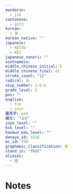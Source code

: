 ```yaml
---
mandarin:
  - jié
cantonese:
  - git3
korean:
  - 결
korean_native: ""
japanese:
  - KETSU
  - KEI
japanese_nanori: ""
vietnamese:
middle_chinese_initial: k
middle_chinese_final: et
stroke_count: "12"
radical: 糸
skip_number: 1-6-6
grade_level: 3
pos: ""
english:
  - tie
  - join
羅馬字: ged
韓文: "\b걷"
joyo_level: ""
hsk_level: ""
hanmun_edu_level: ""
danayo_id: 3218
mc_id: 750
graphemic_classification: 吉
stand_in: "TRUE"
aliases:
  - 结
---
```


# Notes
